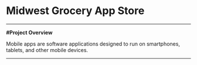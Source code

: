 # Midwest Grocery App Store
______________________________________________________________________________________________________________

**#Project Overview**


Mobile apps are software applications designed to run on smartphones, tablets, and other mobile devices.
______________________________________________________________________________________________________________
       

